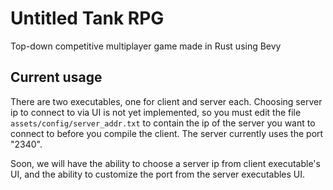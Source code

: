 # Untitled Tank RPG
Top-down competitive multiplayer game made in Rust using Bevy

## Current usage
There are two executables, one for client and server each. Choosing server ip to connect to via UI is not yet implemented, so you must edit the file `assets/config/server_addr.txt` to contain the ip of the server you want to connect to before you compile the client. The server currently uses the port "2340".

Soon, we will have the ability to choose a server ip from client executable's UI, and the ability to customize the port from the server executables UI.
